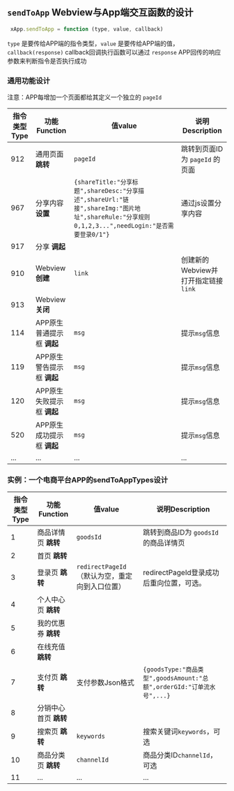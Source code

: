 ## `sendToApp` Webview与App端交互函数的设计
```javascript
 xApp.sendToApp = function (type, value, callback)
```
 `type` 是要传给APP端的指令类型，`value` 是要传给APP端的值，`callback(response)` callback回调执行函数可以通过 `response` APP回传的响应参数来判断指令是否执行成功   

### 通用功能设计

注意：APP每增加一个页面都给其定义一个独立的 `pageId`   

指令类型Type | 功能Function | 值value | 说明Description
---|---|---|---
912 | 通用页面 **跳转** | `pageId` | 跳转到页面ID为 `pageId` 的页面
967 | 分享内容 **设置** | `{shareTitle:"分享标题",shareDesc:"分享描述",shareUrl:"链接",shareImg:"图片地址",shareRule:"分享规则0,1,2,3...",needLogin:"是否需要登录0/1"}` | 通过js设置分享内容
917 | 分享 **调起** | | 
910 | Webview **创建** | `link` | 创建新的Webview并打开指定链接 `link`
913 | Webview **关闭** | | 
114 | APP原生普通提示框 **调起** | `msg` | 提示`msg`信息
119 | APP原生警告提示框 **调起** | `msg` | 提示`msg`信息
120 | APP原生失败提示框 **调起** | `msg` | 提示`msg`信息
520 | APP原生成功提示框 **调起** | `msg` | 提示`msg`信息
... | ... | ... | ...

### 实例：一个电商平台APP的sendToAppTypes设计   

指令类型Type | 功能Function | 值value | 说明Description
---|---|---|---
1 | 商品详情页 **跳转** | `goodsId` | 跳转到商品ID为 `goodsId` 的商品详情页
2 | 首页 **跳转** | | 
3 | 登录页 **跳转** | `redirectPageId`（默认为空，重定向到入口位置） | redirectPageId登录成功后重向位置，可选。
4 | 个人中心页 **跳转** | | 
5 | 我的优惠券 **跳转** | | 
6 | 在线充值 **跳转** | | 
7 | 支付页 **跳转** | 支付参数Json格式 | `{goodsType:"商品类型",goodsAmount:"总额",orderGId:"订单流水号",...}`
8 | 分销中心首页 **跳转** | | 
9 | 搜索页 **跳转** | `keywords` | 搜索关键词`keywords`，可选
10 | 商品分类页 **跳转** | `channelId` | 商品分类ID`channelId`，可选
11 | ... | ... | ...
